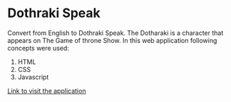 #  Dothraki Speak

Convert from English to Dothraki Speak. The Dotharaki is a character that appears on The Game of throne Show.
In this web application following concepts were used:

1. HTML
1. CSS
1. Javascript

[Link to visit the application](https://neogcamp-markseven.netlify.app/)
